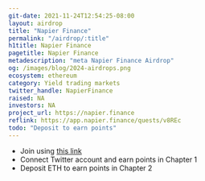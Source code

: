 ```yaml
---
git-date: 2021-11-24T12:54:25-08:00
layout: airdrop
title: "Napier Finance"
permalink: "/airdrop/:title"
h1title: Napier Finance
pagetitle: Napier Finance
metadescription: "meta Napier Finance Airdrop"
og: /images/blog/2024-airdrops.png
ecosystem: ethereum
category: Yield trading markets
twitter_handle: NapierFinance
raised: NA
investors: NA
project_url: https://napier.finance
reflink: https://app.napier.finance/quests/v8REc
todo: "Deposit to earn points"
---
```


- Join using [this link](https://app.napier.finance/quests/v8REc)
- Connect Twitter account and earn points in Chapter 1
- Deposit ETH to earn points in Chapter 2

